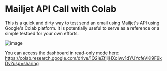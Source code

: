 # Mailjet API Call with Colab
This is a quick and dirty way to test send an email using Mailjet's API using Google's Colab platform. It is potentially useful to serve as a reference or a simple testbed for your own efforts.

![image](https://github.com/user-attachments/assets/4810b2e9-9dd6-40f3-8a64-0fbdfc331972)

You can access the dashboard in read-only mode here:
https://colab.research.google.com/drive/1Q2ieZfljlHXoIwv1dYUYcfeVKi9F9kDv?usp=sharing
